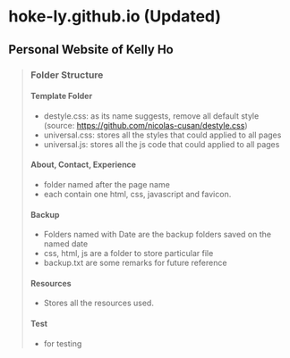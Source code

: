 # hoke-ly.github.io (Updated)
## Personal Website of Kelly Ho
> ### Folder Structure
>
> #### Template Folder
> - destyle.css: as its name suggests, remove all default style (source: https://github.com/nicolas-cusan/destyle.css)
> - universal.css: stores all the styles that could applied to all pages
> - universal.js: stores all the js code that could applied to all pages
>
> #### About, Contact, Experience
> - folder named after the page name
> - each contain one html, css, javascript and favicon.
> 
> #### Backup
> - Folders named with Date are the backup folders saved on the named date
> - css, html, js are a folder to store particular file
> - backup.txt are some remarks for future reference
>
> #### Resources
> - Stores all the resources used.
>
> #### Test
> - for testing